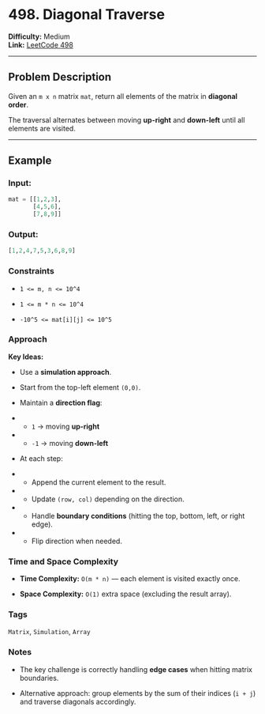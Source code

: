 # 498. Diagonal Traverse  

**Difficulty:** Medium  
**Link:** [LeetCode 498](https://leetcode.com/problems/diagonal-traverse/)  

---

## Problem Description  

Given an `m x n` matrix `mat`, return all elements of the matrix in **diagonal order**.  

The traversal alternates between moving **up-right** and **down-left** until all elements are visited.  

---

## Example  

### Input:  
```python
mat = [[1,2,3],
       [4,5,6],
       [7,8,9]]
```

### Output:
```python
[1,2,4,7,5,3,6,8,9]
```

### Constraints

- `1 <= m, n <= 10^4`

- `1 <= m * n <= 10^4`

- `-10^5 <= mat[i][j] <= 10^5`

### Approach
**Key Ideas:**

- Use a **simulation approach**.

- Start from the top-left element `(0,0)`.

- Maintain a **direction flag**:

- - `1` → moving **up-right**

- - `-1` → moving **down-left**

- At each step:

- - Append the current element to the result.

- - Update `(row, col)` depending on the direction.

- -  Handle **boundary conditions** (hitting the top, bottom, left, or right edge).

- - Flip direction when needed.

### Time and Space Complexity

- **Time Complexity:** `O(m * n)` — each element is visited exactly once.

- **Space Complexity:** `O(1)` extra space (excluding the result array).

### Tags

`Matrix`, `Simulation`, `Array`

### Notes

- The key challenge is correctly handling **edge cases** when hitting matrix boundaries.

- Alternative approach: group elements by the sum of their indices (`i + j`) and traverse diagonals accordingly.